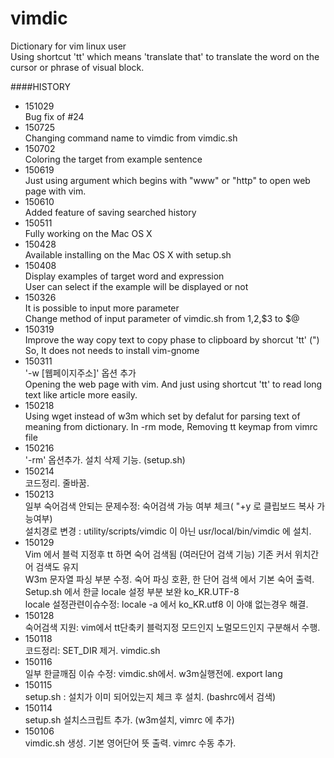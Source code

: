 vimdic
======

Dictionary for vim linux user	
Using shortcut 'tt' which means 'translate that' to translate the word on the cursor or phrase of visual block.



####HISTORY
- 151029	
	Bug fix of #24
- 150725	
	Changing command name to vimdic from vimdic.sh		
- 150702	
	Coloring the target from example sentence	
- 150619	
	Just using argument which begins with "www" or "http" to open web page with vim.	
- 150610	
	Added feature of saving searched history	
- 150511	
	Fully working on the Mac OS X	
- 150428	
	Available installing on the Mac OS X with setup.sh	
- 150408	
	Display examples of target word and expression	
	User can select if the example will be displayed or not	
- 150326	
	It is possible to input more parameter	
	Change method of input parameter of vimdic.sh from $1,$2,$3 to $@		
- 150319	
	Improve the way copy text to copy phase to clipboard by shorcut 'tt' (<C-R>")	
	So, It does not needs to install vim-gnome	
- 150311	
	'-w [웹페이지주소]' 옵션 추가		
	Opening the web page with vim. And just using shortcut 'tt' to read long text like article more easily.	
- 150218	
	Using wget instead of w3m which set by defalut for parsing text of meaning from dictionary.	
	In -rm mode, Removing tt keymap from vimrc file	
- 150216	
	'-rm' 옵션추가. 설치 삭제 기능. (setup.sh)	
- 150214	
	코드정리. 줄바꿈.	
- 150213	
	일부 숙어검색 안되는 문제수정: 숙어검색 가능 여부 체크( "+y 로 클립보드 복사 가능여부)	
	설치경로 변경 : utility/scripts/vimdic 이 아닌 usr/local/bin/vimdic 에 설치.	
- 150129	
	Vim 에서 블럭 지정후 tt 하면 숙어 검색됨 (여러단어 검색 기능) 기존 커서 위치간어 검색도 유지	
	W3m 문자열 파싱 부분 수정. 숙어 파싱 호환, 한 단어 검색 에서 기본 숙어 출력.	
	Setup.sh 에서 한글 locale 설정 부분 보완 ko_KR.UTF-8	
	locale 설정관련이슈수정: locale -a 에서 ko_KR.utf8 이 아얘 없는경우 해결.	
- 150128	
	숙어검색 지원: vim에서 tt단축키 블럭지정 모드인지 노멀모드인지 구분해서 수행.	
- 150118	
	코드정리: SET_DIR 제거. vimdic.sh	
- 150116	
	일부 한글깨짐 이슈 수정: vimdic.sh에서. w3m실행전에. export lang 	
- 150115	
	setup.sh : 설치가 이미 되어있는지 체크 후 설치. (bashrc에서 검색)	
- 150114	
	setup.sh 설치스크립트 추가. (w3m설치, vimrc 에 추가)	
- 150106	
	vimdic.sh 생성. 기본 영어단어 뜻 출력. vimrc 수동 추가.	
